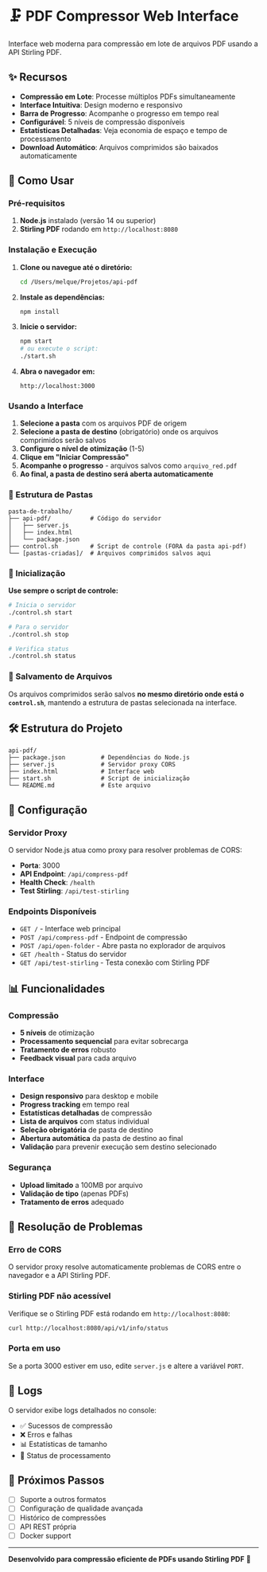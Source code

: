 # 🗜️ PDF Compressor Web Interface

Interface web moderna para compressão em lote de arquivos PDF usando a API Stirling PDF.

## ✨ Recursos

- **Compressão em Lote**: Processe múltiplos PDFs simultaneamente
- **Interface Intuitiva**: Design moderno e responsivo
- **Barra de Progresso**: Acompanhe o progresso em tempo real
- **Configurável**: 5 níveis de compressão disponíveis
- **Estatísticas Detalhadas**: Veja economia de espaço e tempo de processamento
- **Download Automático**: Arquivos comprimidos são baixados automaticamente

## 🚀 Como Usar

### Pré-requisitos

1. **Node.js** instalado (versão 14 ou superior)
2. **Stirling PDF** rodando em `http://localhost:8080`

### Instalação e Execução

1. **Clone ou navegue até o diretório:**
   ```bash
   cd /Users/melque/Projetos/api-pdf
   ```

2. **Instale as dependências:**
   ```bash
   npm install
   ```

3. **Inicie o servidor:**
   ```bash
   npm start
   # ou execute o script:
   ./start.sh
   ```

4. **Abra o navegador em:**
   ```
   http://localhost:3000
   ```

### Usando a Interface

1. **Selecione a pasta** com os arquivos PDF de origem
2. **Selecione a pasta de destino** (obrigatório) onde os arquivos comprimidos serão salvos
3. **Configure o nível de otimização** (1-5)
4. **Clique em "Iniciar Compressão"**
5. **Acompanhe o progresso** - arquivos salvos como `arquivo_red.pdf`
6. **Ao final, a pasta de destino será aberta automaticamente**

### 📁 Estrutura de Pastas

```
pasta-de-trabalho/
├── api-pdf/           # Código do servidor
│   ├── server.js
│   ├── index.html
│   └── package.json
├── control.sh         # Script de controle (FORA da pasta api-pdf)
└── [pastas-criadas]/  # Arquivos comprimidos salvos aqui
```

### 🚀 Inicialização

**Use sempre o script de controle:**

```bash
# Inicia o servidor
./control.sh start

# Para o servidor  
./control.sh stop

# Verifica status
./control.sh status
```

### 💾 Salvamento de Arquivos

Os arquivos comprimidos serão salvos **no mesmo diretório onde está o `control.sh`**, mantendo a estrutura de pastas selecionada na interface.

## 🛠️ Estrutura do Projeto

```
api-pdf/
├── package.json          # Dependências do Node.js
├── server.js             # Servidor proxy CORS
├── index.html            # Interface web
├── start.sh              # Script de inicialização
└── README.md             # Este arquivo
```

## 🔧 Configuração

### Servidor Proxy

O servidor Node.js atua como proxy para resolver problemas de CORS:

- **Porta**: 3000
- **API Endpoint**: `/api/compress-pdf`
- **Health Check**: `/health`
- **Test Stirling**: `/api/test-stirling`

### Endpoints Disponíveis

- `GET /` - Interface web principal
- `POST /api/compress-pdf` - Endpoint de compressão
- `POST /api/open-folder` - Abre pasta no explorador de arquivos
- `GET /health` - Status do servidor
- `GET /api/test-stirling` - Testa conexão com Stirling PDF

## 📊 Funcionalidades

### Compressão
- **5 níveis** de otimização
- **Processamento sequencial** para evitar sobrecarga
- **Tratamento de erros** robusto
- **Feedback visual** para cada arquivo

### Interface
- **Design responsivo** para desktop e mobile
- **Progress tracking** em tempo real
- **Estatísticas detalhadas** de compressão
- **Lista de arquivos** com status individual
- **Seleção obrigatória** de pasta de destino
- **Abertura automática** da pasta de destino ao final
- **Validação** para prevenir execução sem destino selecionado

### Segurança
- **Upload limitado** a 100MB por arquivo
- **Validação de tipo** (apenas PDFs)
- **Tratamento de erros** adequado

## 🐛 Resolução de Problemas

### Erro de CORS
O servidor proxy resolve automaticamente problemas de CORS entre o navegador e a API Stirling PDF.

### Stirling PDF não acessível
Verifique se o Stirling PDF está rodando em `http://localhost:8080`:
```bash
curl http://localhost:8080/api/v1/info/status
```

### Porta em uso
Se a porta 3000 estiver em uso, edite `server.js` e altere a variável `PORT`.

## 📝 Logs

O servidor exibe logs detalhados no console:
- ✅ Sucessos de compressão
- ❌ Erros e falhas
- 📊 Estatísticas de tamanho
- 🔄 Status de processamento

## 🎯 Próximos Passos

- [ ] Suporte a outros formatos
- [ ] Configuração de qualidade avançada
- [ ] Histórico de compressões
- [ ] API REST própria
- [ ] Docker support

---

**Desenvolvido para compressão eficiente de PDFs usando Stirling PDF** 🚀